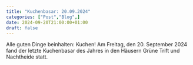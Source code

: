 ```yaml
---
title: "Kuchenbasar: 20.09.2024"
categories: ["Post","Blog",]
date: 2024-09-20T21:00:00+01:00
draft: false
---
```


Alle guten Dinge beinhalten: Kuchen! Am Freitag, den 20. September 2024 fand der letzte Kuchenbasar des Jahres in den Häusern Grüne Trift und Nachtheide statt. 
